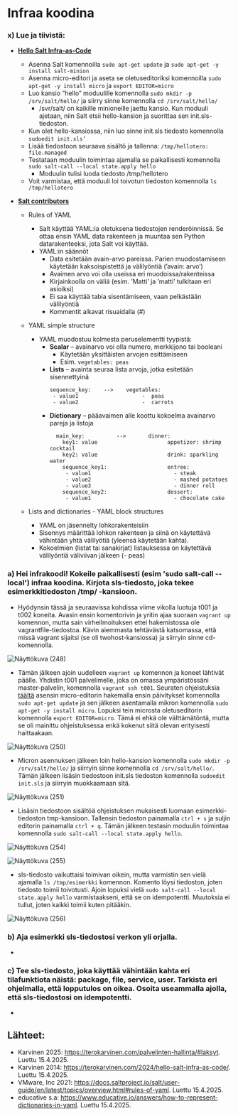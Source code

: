 # Infraa koodina

### x) Lue ja tiivistä:
- **[Hello Salt Infra-as-Code](https://terokarvinen.com/2024/hello-salt-infra-as-code/)**
  - Asenna Salt komennoilla `sudo apt-get update` ja `sudo apt-get -y install salt-minion`
  - Asenna micro-editori ja aseta se oletuseditoriksi komennoilla `sudo apt-get -y install micro` ja `export EDITOR=micro`
  - Luo kansio ”hello” moduulille komennolla `sudo mkdir -p /srv/salt/hello/` ja siirry sinne komennolla `cd /srv/salt/hello/`
    - /svr/salt/ on kaikille minioneille jaettu kansio. Kun moduuli ajetaan, niin Salt etsii hello-kansion ja suorittaa sen init.sls-tiedoston.
  - Kun olet hello-kansiossa, niin luo sinne init.sls tiedosto komennolla `sudoedit init.sls’`
  - Lisää tiedostoon seuraava sisältö ja tallenna:
         `/tmp/hellotero:
            file.managed`
  - Testataan moduulin toimintaa ajamalla se paikallisesti komennolla `sudo salt-call --local state.apply hello`
    - Moduulin tulisi luoda tiedosto /tmp/hellotero
  - Voit varmistaa, että moduuli loi toivotun tiedoston komennolla `ls /tmp/hellotero`

- **[Salt contributors](https://docs.saltproject.io/salt/user-guide/en/latest/topics/overview.html#rules-of-yaml)**
  - Rules of YAML
    - Salt käyttää YAML:ia oletuksena tiedostojen renderöinnissä. Se ottaa ensin YAML data rakenteen ja muuntaa sen Python datarakenteeksi, jota Salt voi käyttää.
    - YAML:in säännöt
      - Data esitetään avain-arvo pareissa. Parien muodostamiseen käytetään kaksoispistettä ja välilyöntiä (’avain: arvo’)
      - Avaimen arvo voi olla useissa eri muodoissa/rakenteissa
      - Kirjainkoolla on väliä (esim. ’Matti’ ja ’matti’ tulkitaan eri asioiksi)
      - Ei saa käyttää tabia sisentämiseen, vaan pelkästään välilyöntiä
      - Kommentit alkavat risuaidalla (#)

  - YAML simple structure
    - YAML muodostuu kolmesta peruselementti tyypistä:
      - **Scalar** – avainarvo voi olla numero, merkkijono tai booleani
        - Käytetään yksittäisten arvojen esittämiseen
        - Esim. `vegetables: peas`
      - **Lists** – avainta seuraa lista arvoja, jotka esitetään sisennettyinä
          ```
          sequence_key:    --> 	  vegetables:
           - value1                    -  peas
           - value2                    -  carrots
          ```
      - **Dictionary** – pääavaimen alle koottu kokoelma avainarvo pareja ja listoja
        ```
          main_key:          --> 	   dinner:
            key1: value                      appetizer: shrimp cocktail
            key2: value                      drink: sparkling water
            sequence_key1:                   entree:
             - value1                          - steak
             - value2                          - mashed potatoes
             - value3                          - dinner roll
            sequence_key2:                   dessert:
             - value1                          - chocolate cake                     
        ```
        
  - Lists and dictionaries - YAML block structures
    - YAML on jäsennelty lohkorakenteisiin
    - Sisennys määrittää lohkon rakenteen ja siinä on käytettävä vähintään yhtä välilyötiä (yleensä käytetään kahta).
    - Kokoelmien (listat tai sanakirjat) listauksessa on käytettävä välilyöntiä väliviivan jälkeen (- peas)
  
### a) Hei infrakoodi! Kokeile paikallisesti (esim 'sudo salt-call --local') infraa koodina. Kirjota sls-tiedosto, joka tekee esimerkkitiedoston /tmp/ -kansioon.
- Hyödynsin tässä ja seuraavissa kohdissa viime vikolla luotuja t001 ja t002 koneita. Avasin ensin komentorivin ja yritin ajaa suoraan `vagrant up` komennon, mutta sain virheilmoituksen ettei hakemistossa ole vagrantfile-tiedostoa. Kävin aiemmasta tehtävästä katsomassa, että missä vagrant sijaitsi (se oli twohost-kansiossa) ja siirryin sinne cd-komennolla.

![Näyttökuva (248)](https://github.com/user-attachments/assets/daa4c097-f9a6-4a01-bbac-53c6c7539ea3)

- Tämän jälkeen ajoin uudelleen `vagrant up` komennon ja koneet lähtivät päälle. Yhdistin t001 palvelimelle, joka on omassa ympäristössäni master-palvelin, komennolla `vagrant ssh t001`. Seuraten ohjeistuksia [täältä](https://terokarvinen.com/2024/hello-salt-infra-as-code/) asensin micro-editorin hakemalla ensin päivitykset komennolla `sudo apt-get update` ja sen jälkeen asentamalla mikron komennolla `sudo apt-get -y install micro`. Lopuksi tein microsta oletuseditorin komennolla `export EDITOR=micro`. Tämä ei ehkä ole välttämätöntä, mutta se oli mainittu ohjeistuksessa enkä kokenut siitä olevan erityisesti haittaakaan.

![Näyttökuva (250)](https://github.com/user-attachments/assets/96c689ca-1113-410f-a69c-5be76e0fe697)

- Micron asennuksen jälkeen loin hello-kansion komennolla `sudo mkdir -p /srv/salt/hello/` ja siirryin sinne komennolla `cd /srv/salt/hello/`. Tämän jälkeen lisäsin tiedostoon init.sls tiedoston komennolla `sudoedit init.sls` ja siirryin muokkaamaan sitä.

![Näyttökuva (251)](https://github.com/user-attachments/assets/7b620700-e0c0-4d3d-acbd-3942bbac9d7f)

- Lisäsin tiedostoon sisältöä ohjeistuksen mukaisesti luomaan esimerkki-tiedoston tmp-kansioon. Tallensin tiedoston painamalla `ctrl + s` ja suljin editorin painamalla `ctrl + q`. Tämän jälkeen testasin moduulin toimintaa komennolla `sudo salt-call --local state.apply hello`.

![Näyttökuva (254)](https://github.com/user-attachments/assets/a51ef775-59b2-4b97-a51b-55af840d60d9)

![Näyttökuva (255)](https://github.com/user-attachments/assets/07c95ec8-3e8b-4f5b-8d00-814c184d223f)

- sls-tiedosto vaikuttaisi toimivan oikein, mutta varmistin sen vielä ajamalla `ls /tmp/esimerkki` komennon. Komento löysi tiedoston, joten tiedosto toimii toivotusti. Ajoin lopuksi vielä `sudo salt-call --local state.apply hello` varmistaakseni, että se on idempotentti. Muutoksia ei tullut, joten kaikki toimii kuten pitääkin.

![Näyttökuva (256)](https://github.com/user-attachments/assets/9ad263e9-4462-4665-a9cb-3d1acb92544a)

### b) Aja esimerkki sls-tiedostosi verkon yli orjalla.
- 

### c) Tee sls-tiedosto, joka käyttää vähintään kahta eri tilafunktiota näistä: package, file, service, user. Tarkista eri ohjelmalla, että lopputulos on oikea. Osoita useammalla ajolla, että sls-tiedostosi on idempotentti.
- 

## Lähteet:
- Karvinen 2025: https://terokarvinen.com/palvelinten-hallinta/#laksyt. Luettu 15.4.2025.
- Karvinen 2014: https://terokarvinen.com/2024/hello-salt-infra-as-code/. Luettu 15.4.2025.
- VMware, Inc 2021: https://docs.saltproject.io/salt/user-guide/en/latest/topics/overview.html#rules-of-yaml. Luettu 15.4.2025.
- educative s.a: https://www.educative.io/answers/how-to-represent-dictionaries-in-yaml. Luettu 15.4.2025.




